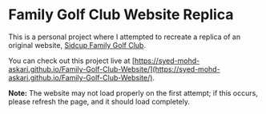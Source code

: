 # Family Golf Club Website Replica

This is a personal project where I attempted to recreate a replica of an original website, [Sidcup Family Golf Club](https://sidcupfamilygolf.com/).

You can check out this project live at [https://syed-mohd-askari.github.io/Family-Golf-Club-Website/](https://syed-mohd-askari.github.io/Family-Golf-Club-Website/).

**Note:** The website may not load properly on the first attempt; if this occurs, please refresh the page, and it should load completely.


